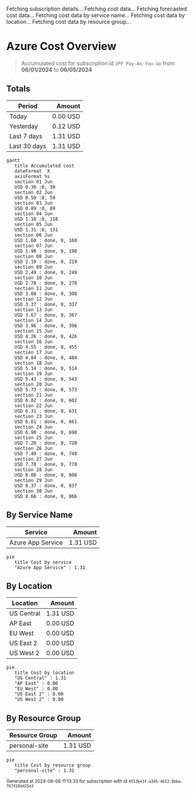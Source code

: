 Fetching subscription details...
Fetching cost data...
Fetching forecasted cost data...
Fetching cost data by service name...
Fetching cost data by location...
Fetching cost data by resource group...
# Azure Cost Overview

> Accumulated cost for subscription id `JPF Pay-As-You-Go` from **06/01/2024** to **06/05/2024**

## Totals

|Period|Amount|
|---|---:|
|Today|0.00 USD|
|Yesterday|0.12 USD|
|Last 7 days|1.31 USD|
|Last 30 days|1.31 USD|

```mermaid
gantt
   title Accumulated cost
   dateFormat  X
   axisFormat %s
   section 01 Jun
   USD 0.30 :0, 30
   section 02 Jun
   USD 0.59 :0, 59
   section 03 Jun
   USD 0.89 :0, 89
   section 04 Jun
   USD 1.18 :0, 118
   section 05 Jun
   USD 1.31 :0, 131
   section 06 Jun
   USD 1.60 : done, 0, 160
   section 07 Jun
   USD 1.90 : done, 0, 190
   section 08 Jun
   USD 2.19 : done, 0, 219
   section 09 Jun
   USD 2.49 : done, 0, 249
   section 10 Jun
   USD 2.78 : done, 0, 278
   section 11 Jun
   USD 3.08 : done, 0, 308
   section 12 Jun
   USD 3.37 : done, 0, 337
   section 13 Jun
   USD 3.67 : done, 0, 367
   section 14 Jun
   USD 3.96 : done, 0, 396
   section 15 Jun
   USD 4.26 : done, 0, 426
   section 16 Jun
   USD 4.55 : done, 0, 455
   section 17 Jun
   USD 4.84 : done, 0, 484
   section 18 Jun
   USD 5.14 : done, 0, 514
   section 19 Jun
   USD 5.43 : done, 0, 543
   section 20 Jun
   USD 5.73 : done, 0, 573
   section 21 Jun
   USD 6.02 : done, 0, 602
   section 22 Jun
   USD 6.31 : done, 0, 631
   section 23 Jun
   USD 6.61 : done, 0, 661
   section 24 Jun
   USD 6.90 : done, 0, 690
   section 25 Jun
   USD 7.20 : done, 0, 720
   section 26 Jun
   USD 7.49 : done, 0, 749
   section 27 Jun
   USD 7.78 : done, 0, 778
   section 28 Jun
   USD 8.08 : done, 0, 808
   section 29 Jun
   USD 8.37 : done, 0, 837
   section 30 Jun
   USD 8.66 : done, 0, 866
```

## By Service Name

|Service|Amount|
|---|---:|
|Azure App Service|1.31 USD|

```mermaid
pie
   title Cost by service
   "Azure App Service" : 1.31
```

## By Location

|Location|Amount|
|---|---:|
|US Central|1.31 USD|
|AP East|0.00 USD|
|EU West|0.00 USD|
|US East 2|0.00 USD|
|US West 2|0.00 USD|

```mermaid
pie
   title Cost by location
   "US Central" : 1.31
   "AP East" : 0.00
   "EU West" : 0.00
   "US East 2" : 0.00
   "US West 2" : 0.00
```

## By Resource Group

|Resource Group|Amount|
|---|---:|
|personal-site|1.31 USD|

```mermaid
pie
   title Cost by resource group
   "personal-site" : 1.31
```

<sup>Generated at 2024-06-06 11:13:33 for subscription with id `4913be3f-a345-4652-9bba-767418dd25e3`</sup>
